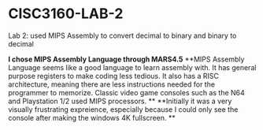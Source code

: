 # CISC3160-LAB-2
 Lab 2: used MIPS Assembly to convert decimal to binary and binary to decimal

**I chose MIPS Assembly Language through MARS4.5**
**MIPS Assembly Language seems like a good language to learn assembly with. It has general purpose registers to make coding less tedious. It also has a RISC architecture, meaning there are less instructions needed for the programmer to memorize. Classic video game consoles such as the N64 and Playstation 1/2 used MIPS processors. **
**Initially it was a very visually frustrating expreience, especially because I could only see the console after making the windows 4K fullscreen. 
**


